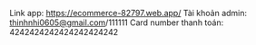 Link app: https://ecommerce-82797.web.app/
Tài khoản admin: thinhnhi0605@gmail.com/111111
Card number thanh toán: 4242424242424242424242
